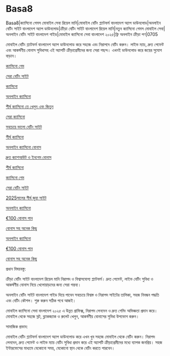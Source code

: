 # Basa8
Basa8|ক্যাসিনো গেমস মোবাইল সেবা রিয়েল মানি|মোবাইল বেটিং প্ল্যাটফর্ম বাংলাদেশ অ্যাপ ডাউনলোড|অনলাইন বেটিং সাইট বাংলাদেশ অ্যাপ ডাউনলোড|ক্রীড়া বেটিং সাইট বাংলাদেশ রিয়েল মানি|নতুন ক্যাসিনো গেমস মোবাইল সেবা|অনলাইন বেটিং সাইট বাংলাদেশ গাইড|মোবাইল ক্যাসিনো সেবা বাংলাদেশ ২০২৫|ফ্রি অনলাইন ক্রীড়া পণ|0705

মোবাইল বেটিং প্ল্যাটফর্ম বাংলাদেশ অ্যাপ ডাউনলোড করে সহজে এবং নিরাপদে বেটিং করুন। লাইভ ম্যাচ, দ্রুত পেমেন্ট এবং আকর্ষণীয় বোনাস সুবিধাসহ এই অ্যাপটি ক্রীড়াপ্রেমীদের জন্য সেরা পছন্দ। এখনই ডাউনলোড করে জয়ের সুযোগ বাড়ান।

<a href="https://basa8pc.com/">ক্যাসিনো গেম</a>

<a href="https://basa8pc.net/">সেরা বেটিং সাইট</a>

<a href="https://basa8live.com/">ক্যাসিনো</a>

<a href="https://basa8vip.net/">অনলাইন ক্যাসিনো</a>

<a href="https://basa8us.net/">শীর্ষ ক্যাসিনো তে খেলুন এবং জিতুন</a>

<a href="https://basa8vip.com/">সেরা ক্যাসিনো</a>

<a href="https://basa8us.com/">সবচেয়ে ভালো বেটিং সাইট</a>

<a href="https://basa8wap.net/">শীর্ষ ক্যাসিনো</a>

<a href="https://basa8wap.com/">অনলাইন ক্যাসিনো বোনাস</a>

<a href="https://basa8sx.net/">দ্রুত ক্যাশআউট ও ইনগেম বোনাস</a>

<a href="https://basa8wap.net/">শীর্ষ ক্যাসিনো</a>

<a href="https://basa8pc.com/">ক্যাসিনো গেম</a>

<a href="https://basa8pc.net/">সেরা বেটিং সাইট</a>

<a href="https://basa8now.com/">2025সালের শীর্ষ জুয়া সাইট</a>

<a href="https://basa8now.net/">অনলাইন ক্যাসিনো </a>

<a href="https://basa8pro.com/">€100 বোনাস পান</a>

<a href="https://basa8pro.net/">বোনাস সহ অনেক কিছু</a>

<a href="https://basa8now.net/">অনলাইন ক্যাসিনো </a>

<a href="https://basa8pro.com/">€100 বোনাস পান</a>

<a href="https://basa8pro.net/">বোনাস সহ অনেক কিছু</a>

প্রধান বিষয়বস্তু:

ক্রীড়া বেটিং সাইট বাংলাদেশ রিয়েল মানি নিরাপদ ও বিশ্বাসযোগ্য প্ল্যাটফর্ম। দ্রুত পেমেন্ট, লাইভ বেটিং সুবিধা ও আকর্ষণীয় বোনাস নিয়ে খেলোয়াড়দের জন্য সেরা গন্তব্য।

অনলাইন বেটিং সাইট বাংলাদেশ গাইড দিয়ে পাবেন সবচেয়ে বিশ্বস্ত ও নিরাপদ সাইটের তালিকা, সহজ নিবন্ধন পদ্ধতি এবং বেটিং কৌশল। শুরু করুন সঠিক পথে আজই।

মোবাইল ক্যাসিনো সেবা বাংলাদেশ ২০২৫ এ উন্নত গ্রাফিক্স, নিরাপদ লেনদেন ও দ্রুত গেমিং অভিজ্ঞতা প্রদান করে। মোবাইল থেকে সহজে স্লট, ব্ল্যাকজ্যাক ও রুলেট খেলুন, আকর্ষণীয় বোনাসের সুবিধা উপভোগ করুন।

সামাজিক প্রভাব:

মোবাইল বেটিং প্ল্যাটফর্ম বাংলাদেশ অ্যাপ ডাউনলোড করে এখন খুব সহজে মোবাইল থেকে বেটিং করুন। নিরাপদ লেনদেন, দ্রুত পেমেন্ট ও লাইভ ম্যাচ বেটিং সুবিধা প্রদান করে এই অ্যাপটি ক্রীড়াপ্রেমীদের মধ্যে ব্যাপক জনপ্রিয়। সহজ ইন্টারফেসের মাধ্যমে যেকোনো সময়, যেকোনো স্থান থেকে বেটিং করতে পারবেন।
